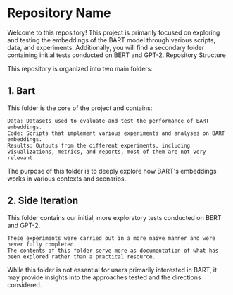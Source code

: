 # Repository Name

Welcome to this repository! This project is primarily focused on exploring and testing the embeddings of the BART model through various scripts, data, and experiments. Additionally, you will find a secondary folder containing initial tests conducted on BERT and GPT-2.
Repository Structure

This repository is organized into two main folders:
## 1. Bart

This folder is the core of the project and contains:

    Data: Datasets used to evaluate and test the performance of BART embeddings.
    Code: Scripts that implement various experiments and analyses on BART embeddings.
    Results: Outputs from the different experiments, including visualizations, metrics, and reports, most of them are not very relevant.

The purpose of this folder is to deeply explore how BART's embeddings works in various contexts and scenarios.
## 2. Side Iteration

This folder contains our initial, more exploratory tests conducted on BERT and GPT-2.

    These experiments were carried out in a more naive manner and were never fully completed.
    The contents of this folder serve more as documentation of what has been explored rather than a practical resource.

While this folder is not essential for users primarily interested in BART, it may provide insights into the approaches tested and the directions considered.  
